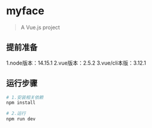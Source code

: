 # myface

> A Vue.js project


## 提前准备
1.node版本：14.15.1
2.vue版本：2.5.2
3.vue/cli本版：3.12.1

## 运行步骤

``` bash
# 1.安装相关依赖
npm install

# 2.运行
npm run dev
```
